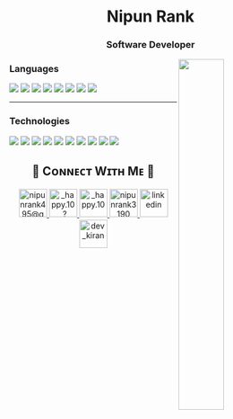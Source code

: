 <!--Banner-->
<!-- ![Nipun3190 Banner Image](./banner.png) -->
<h1 align="center">Nipun Rank</h1>
<h3 align="center">Software Developer</h3>
<!--Night Owl image-->
<div>
  <img align="right" width="40%" src="https://owlbertsio-resized.s3.amazonaws.com/Popper.psd.full.png">
</div>

<!--Header Name-->
<!-- # <img src="https://emojis.slackmojis.com/emojis/images/1531849430/4246/blob-sunglasses.gif?1531849430" width="30"/> ɪ'ᴍ NIPUN RANK! <br /> -->

<!-- Language -->

### Languages

<img src="https://img.shields.io/badge/-Python-000000?style=for-the-badge&logo=python" />
<img src="https://img.shields.io/badge/-JavaScript-000000?style=for-the-badge&logo=javascript" />
<img src="https://img.shields.io/badge/-C-000000?style=for-the-badge&logo=c" />
<img src="https://img.shields.io/badge/-Java-000000?style=for-the-badge&logo=java" />
<img src="https://img.shields.io/badge/-TypeScript-000000?style=for-the-badge&logo=typescript" />
<img src="https://img.shields.io/badge/-C++-000000?style=for-the-badge&logo=cplusplus" />
<img src="https://img.shields.io/badge/-SQL-000000?style=for-the-badge&logo=mysql" />
<img src="https://img.shields.io/badge/-Swift-000000?style=for-the-badge&logo=swift" />

---

### Technologies

<img src="https://img.shields.io/badge/-AWS-000000?style=for-the-badge&logo=amazon-aws" />
<img src="https://img.shields.io/badge/-Docker-000000?style=for-the-badge&logo=docker" />
<img src="https://img.shields.io/badge/-Kubernetes-000000?style=for-the-badge&logo=kubernetes" />
<img src="https://img.shields.io/badge/-Linux-000000?style=for-the-badge&logo=linux" />
<img src="https://img.shields.io/badge/-Node.js-000000?style=for-the-badge&logo=node.js" />
<img src="https://img.shields.io/badge/-Pytorch-000000?style=for-the-badge&logo=pytorch" />
<img src="https://img.shields.io/badge/-React-000000?style=for-the-badge&logo=react" />
<img src="https://img.shields.io/badge/-Redis-000000?style=for-the-badge&logo=redis" />
<img src="https://img.shields.io/badge/-Spring-000000?style=for-the-badge&logo=spring" />
<img src="https://img.shields.io/badge/-Tensorflow-000000?style=for-the-badge&logo=tensorflow" />

<!--Contact Section--> 

<h2 align="center">🤝 Cᴏɴɴᴇᴄᴛ Wɪᴛʜ Mᴇ 🤝 </h2>
<div align="center">
  
<a href="mailto:nipunrank495@gmail.com" target="_blank">
<img src="./gmail.png" width=50 height=50 alt="nipunrank495@gmail.com" style="margin-bottom: 5px;" />
</a>

<a href="https://www.threads.net/@_happy.10_?hl=en" target="_blank">
<img src="./threads.jpg" width=50 height=50 alt="_happy.10_?hl=en" style="margin-bottom: 5px;" />
</a>

<a href="[https://www.instagram.com/_happy.10_/]" target="_blank">
<img src="./instagram.png" width=50 height=50 alt="_happy.10_" style="margin-bottom: 5px;" />
</a>

<a href="https://github.com/nipunrank3190" target="_blank">
<img src="./github.png" width=50 height=50 alt="nipunrank3190" style="margin-bottom: 5px;" />
</a>

<a href="https://www.linkedin.com/in/nipun-rank-9a189a262/" target="_blank">
<img src="./linkedin.png" width=50 height=50 alt="linkedin" style="margin-bottom: 5px;" />
</a>

<a href="https://dev.to/dev_kiran" target="_blank">
<img src="./dev_to.png" width=50 height=50 alt="dev_kiran" style="margin-bottom: 5px;" />
</a>
</div>
<br/>
